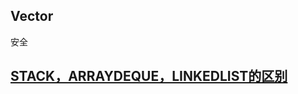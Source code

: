 ## Vector



安全

## [STACK，ARRAYDEQUE，LINKEDLIST的区别](https://www.cnblogs.com/cartooon/p/11290784.html)


